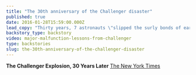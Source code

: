 ```yaml
---
title: "The 30th anniversary of the Challenger disaster"
published: true
date: 2016-01-28T15:59:00.000Z
lead_copy: "Thirty years, 7 astronauts \"slipped the surly bonds of earth to touch the face of God.\" Our Emmy-winning story looks at how a terribly wrong decision was made. Watch: "
backstory_type: backstory
video: major-malfunction-lessons-from-challenger
type: backstories
slug: the-30th-anniversary-of-the-challenger-disaster
---
```


**The Challenger Explosion, 30 Years Later**
[The New York Times](http://www.nytimes.com/interactive/2016/01/29/science/space/challenger-explosion-30-year-anniversary.html)

